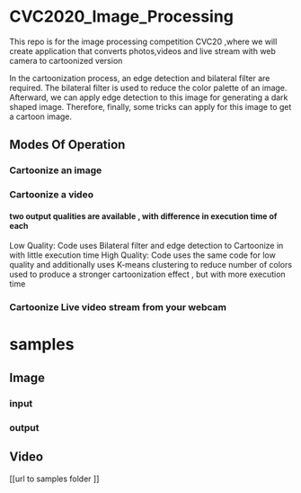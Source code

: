 # CVC2020_Image_Processing
This repo is for the image processing competition CVC20 ,where we will create application that converts photos,videos and live stream with web camera to cartoonized version

In the cartoonization process, an edge detection and bilateral filter are required. The bilateral filter is used to reduce the color palette of an image. Afterward, we can apply edge detection to this image for generating a dark shaped image. Therefore, finally, some tricks can apply for this image to get a cartoon image. 

## Modes Of Operation

### Cartoonize an image

### Cartoonize a video 
#### two output qualities are available , with difference in execution time of each
Low Quality: Code uses Bilateral filter and edge detection to Cartoonize in with little execution time
High Quality: Code uses the same code for low quality and additionally uses K-means clustering to reduce number of colors used to produce a stronger cartoonization effect , but with more execution time

### Cartoonize Live video stream from your webcam




# samples

## Image

### input


### output


## Video
[[url to samples folder ]]
